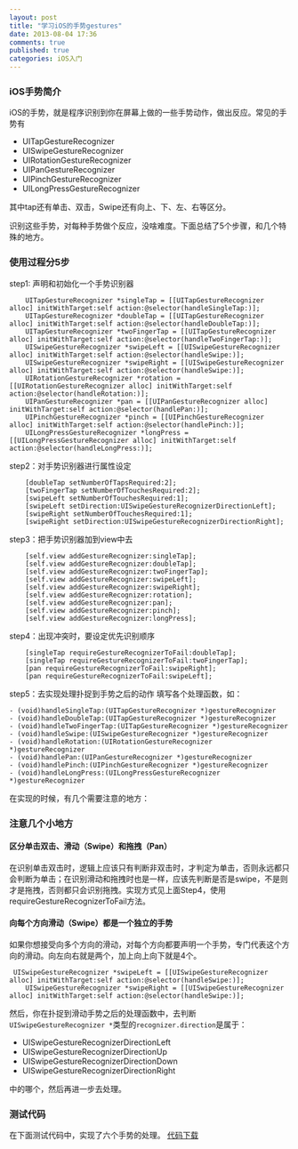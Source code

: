 ```yaml
---
layout: post
title: "学习iOS的手势gestures"
date: 2013-08-04 17:36
comments: true
published: true
categories: iOS入门 
---
```

### iOS手势简介
iOS的手势，就是程序识别到你在屏幕上做的一些手势动作，做出反应。常见的手势有

* UITapGestureRecognizer
* UISwipeGestureRecognizer
* UIRotationGestureRecognizer
* UIPanGestureRecognizer
* UIPinchGestureRecognizer
* UILongPressGestureRecognizer

其中tap还有单击、双击，Swipe还有向上、下、左、右等区分。

识别这些手势，对每种手势做个反应，没啥难度。下面总结了5个步骤，和几个特殊的地方。

### 使用过程分5步
step1: 声明和初始化一个手势识别器

```
    UITapGestureRecognizer *singleTap = [[UITapGestureRecognizer alloc] initWithTarget:self action:@selector(handleSingleTap:)];
    UITapGestureRecognizer *doubleTap = [[UITapGestureRecognizer alloc] initWithTarget:self action:@selector(handleDoubleTap:)];
    UITapGestureRecognizer *twoFingerTap = [[UITapGestureRecognizer alloc] initWithTarget:self action:@selector(handleTwoFingerTap:)];
    UISwipeGestureRecognizer *swipeLeft = [[UISwipeGestureRecognizer alloc] initWithTarget:self action:@selector(handleSwipe:)];
    UISwipeGestureRecognizer *swipeRight = [[UISwipeGestureRecognizer alloc] initWithTarget:self action:@selector(handleSwipe:)];
    UIRotationGestureRecognizer *rotation = [[UIRotationGestureRecognizer alloc] initWithTarget:self action:@selector(handleRotation:)];
    UIPanGestureRecognizer *pan = [[UIPanGestureRecognizer alloc] initWithTarget:self action:@selector(handlePan:)];
    UIPinchGestureRecognizer *pinch = [[UIPinchGestureRecognizer alloc] initWithTarget:self action:@selector(handlePinch:)];
    UILongPressGestureRecognizer *longPress = [[UILongPressGestureRecognizer alloc] initWithTarget:self action:@selector(handleLongPress:)];
```

step2：对手势识别器进行属性设定

```
	[doubleTap setNumberOfTapsRequired:2];
    [twoFingerTap setNumberOfTouchesRequired:2];
    [swipeLeft setNumberOfTouchesRequired:1];
    [swipeLeft setDirection:UISwipeGestureRecognizerDirectionLeft];
    [swipeRight setNumberOfTouchesRequired:1];
    [swipeRight setDirection:UISwipeGestureRecognizerDirectionRight];
```

step3：把手势识别器加到view中去

```
    [self.view addGestureRecognizer:singleTap];
    [self.view addGestureRecognizer:doubleTap];
    [self.view addGestureRecognizer:twoFingerTap];
    [self.view addGestureRecognizer:swipeLeft];
    [self.view addGestureRecognizer:swipeRight];
    [self.view addGestureRecognizer:rotation];
    [self.view addGestureRecognizer:pan];
    [self.view addGestureRecognizer:pinch];
    [self.view addGestureRecognizer:longPress];
```
    
step4：出现冲突时，要设定优先识别顺序

```
    [singleTap requireGestureRecognizerToFail:doubleTap];
    [singleTap requireGestureRecognizerToFail:twoFingerTap];
    [pan requireGestureRecognizerToFail:swipeRight];
    [pan requireGestureRecognizerToFail:swipeLeft];
```
step5：去实现处理扑捉到手势之后的动作
填写各个处理函数，如：

```
- (void)handleSingleTap:(UITapGestureRecognizer *)gestureRecognizer 
- (void)handleDoubleTap:(UITapGestureRecognizer *)gestureRecognizer 
- (void)handleTwoFingerTap:(UITapGestureRecognizer *)gestureRecognizer 
- (void)handleSwipe:(UISwipeGestureRecognizer *)gestureRecognizer 
- (void)handleRotation:(UIRotationGestureRecognizer *)gestureRecognizer 
- (void)handlePan:(UIPanGestureRecognizer *)gestureRecognizer 
- (void)handlePinch:(UIPinchGestureRecognizer *)gestureRecognizer 
- (void)handleLongPress:(UILongPressGestureRecognizer *)gestureRecognizer 

```
在实现的时候，有几个需要注意的地方：
### 注意几个小地方
#### 区分单击双击、滑动（Swipe）和拖拽（Pan）
在识别单击双击时，逻辑上应该只有判断非双击时，才判定为单击，否则永远都只会判断为单击；在识别滑动和拖拽时也是一样，应该先判断是否是swipe，不是则才是拖拽，否则都只会识别拖拽。实现方式见上面Step4，使用requireGestureRecognizerToFail方法。

#### 向每个方向滑动（Swipe）都是一个独立的手势
如果你想接受向多个方向的滑动，对每个方向都要声明一个手势，专门代表这个方向的滑动。向左向右就是两个，加上向上向下就是4个。

```
 UISwipeGestureRecognizer *swipeLeft = [[UISwipeGestureRecognizer alloc] initWithTarget:self action:@selector(handleSwipe:)];
    UISwipeGestureRecognizer *swipeRight = [[UISwipeGestureRecognizer alloc] initWithTarget:self action:@selector(handleSwipe:)];
```
然后，你在扑捉到滑动手势之后的处理函数中，去判断```UISwipeGestureRecognizer *```类型的```recognizer.direction```是属于：

* UISwipeGestureRecognizerDirectionLeft
* UISwipeGestureRecognizerDirectionUp
* UISwipeGestureRecognizerDirectionDown
* UISwipeGestureRecognizerDirectionRight

中的哪个，然后再进一步去处理。
### 测试代码
在下面测试代码中，实现了六个手势的处理。
[代码下载](http://bigbelldev.com/codes/testGestures.zip)


